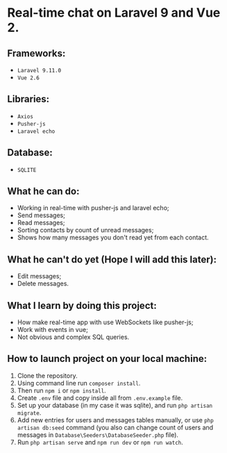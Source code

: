 # Real-time chat on Laravel 9 and Vue 2.

## Frameworks:

- `Laravel 9.11.0`
- `Vue 2.6`

## Libraries:

- `Axios`
- `Pusher-js`
- `Laravel echo`

## Database:

- `SQLITE`

## What he can do:

- Working in real-time with pusher-js and laravel echo;
- Send messages;
- Read messages;
- Sorting contacts by count of unread messages;
- Shows how many messages you don't read yet from each contact.

## What he can't do yet (Hope I will add this later):

- Edit messages;
- Delete messages.

## What I learn by doing this project:

- How make real-time app with use WebSockets like pusher-js;
- Work with events in vue;
- Not obvious and complex SQL queries.

## How to launch project on your local machine:

1. Clone the repository.
2. Using command line run `composer install`.
3. Then run `npm i` or `npm install`.
4. Create `.env` file and copy inside all from `.env.example` file.
5. Set up your database (in my case it was sqlite), and run `php artisan migrate`.
6. Add new entries for users and messages tables manually, or use `php artisan db:seed` command (you also can change count of users and messages in `Database\Seeders\DatabaseSeeder.php` file).
7. Run `php artisan serve` and `npm run dev` or `npm run watch`.
